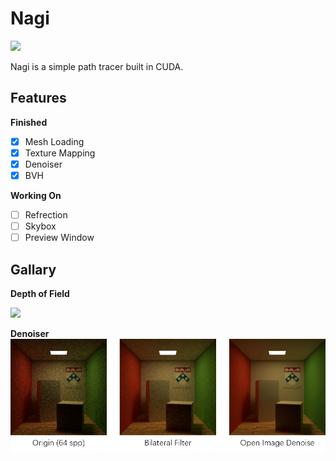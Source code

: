 # Nagi

![](./doc/depth_of_field.png)

Nagi is a simple path tracer built in CUDA.

## Features

**Finished**

- [x] Mesh Loading
- [x] Texture Mapping
- [x] Denoiser
- [x] BVH

**Working On**

- [ ] Refrection
- [ ] Skybox
- [ ] Preview Window

## Gallary

**Depth of Field**

![](./doc/depth_of_field.png)

**Denoiser**
![](./doc/denoiser.png)
